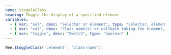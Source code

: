```yaml
---
name: $toggleClass
heading: Toggle the display of a specified element
variables:
  - { var: "sel", desc: "Selector or element", type: "selector, element", req: true }
  - { var: "val", desc: "Class name(s) or callback taking the element, index, and existing class name", type: "string, callback", req: true }
  - { var: "toggle", desc: "Switch", type: "boolean" }
---
```


```javascript
Wee.$toggleClass('.element', 'class-name');
```